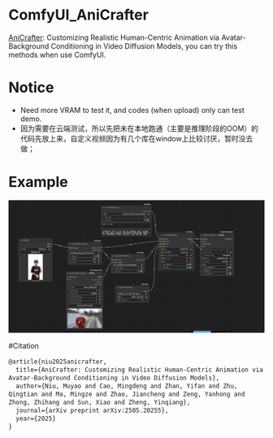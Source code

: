 # ComfyUI_AniCrafter
[AniCrafter](https://github.com/MyNiuuu/AniCrafter): Customizing Realistic Human-Centric Animation via Avatar-Background Conditioning in Video Diffusion Models, you can try this methods  when use ComfyUI.


# Notice 
* Need more VRAM to test it, and  codes (when upload) only can test demo.
* 因为需要在云端测试，所以先把未在本地跑通（主要是推理阶段的OOM）的代码先放上来，自定义视频因为有几个库在window上比较讨厌，暂时没去做；

# Example
![](https://github.com/smthemex/ComfyUI_AniCrafter/blob/main/example_workflows/example.png)


#Citation
```
@article{niu2025anicrafter,
  title={AniCrafter: Customizing Realistic Human-Centric Animation via Avatar-Background Conditioning in Video Diffusion Models},
  author={Niu, Muyao and Cao, Mingdeng and Zhan, Yifan and Zhu, Qingtian and Ma, Mingze and Zhao, Jiancheng and Zeng, Yanhong and Zhong, Zhihang and Sun, Xiao and Zheng, Yinqiang},
  journal={arXiv preprint arXiv:2505.20255},
  year={2025}
}
```

